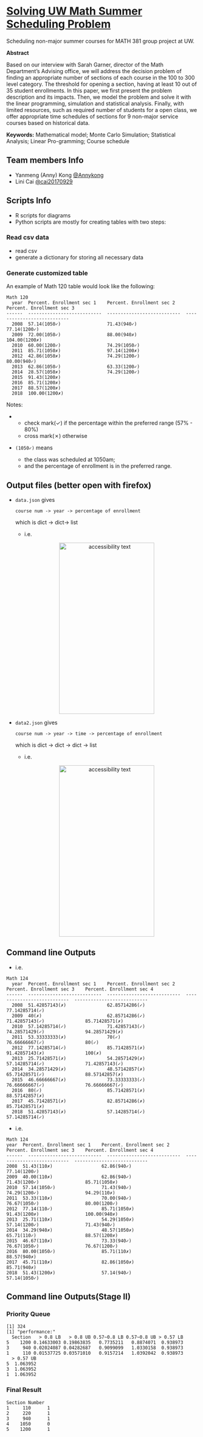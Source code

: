 # [Solving UW Math Summer Scheduling Problem](https://mathsummerproject.github.io/MathSummerScheduling/)

Scheduling non-major summer courses for MATH 381 group project at UW.

<div>
  <p><b>Abstract</b></p>
  <p>
  Based on our interview with Sarah Garner, director of the Math Department’s Advising
  office, we will address the decision problem of finding an appropriate number of sections of
  each course in the 100 to 300 level category. The threshold for opening a section, having at
  least 10 out of 35 student enrollments. In this paper, we first present the problem description
  and its impacts. Then, we model the problem and solve it with the linear programming,
  simulation and statistical analysis. Finally, with limited resources, such as required number
  of students for a open class, we offer appropriate time schedules of sections for 9 non-major
  service courses based on historical data.
  </p>
  <p>
    <b>Keywords:</b> Mathematical model;  Monte Carlo Simulation;  Statistical Analysis;  Linear Pro-gramming; Course schedule
   </p>
</div>

## Team members Info
- Yanmeng (Anny) Kong [@Annykong](https://github.com/AnnyKong)
- Lini Cai [@cai20170929](https://github.com/cai20170929)

## Scripts Info
- R scripts for diagrams
- Python scripts are mostly for creating tables with two steps:
  
### Read csv data
- read csv
- generate a dictionary for storing all necessary data

### Generate customized table
An example of Math 120 table would look like the following:
```
Math 120
  year  Percent. Enrollment sec 1    Percent. Enrollment sec 2    Percent. Enrollment sec 3
------  ---------------------------  ---------------------------  ---------------------------
  2008  57.14(1050✓)                 71.43(940✓)                  77.14(1200✓)
  2009  72.00(1050✓)                 88.00(940✗)                  104.00(1200✗)
  2010  60.00(1200✓)                 74.29(1050✓)
  2011  85.71(1050✗)                 97.14(1200✗)
  2012  42.86(1050✗)                 74.29(1200✓)                 80.00(940✓)
  2013  62.86(1050✓)                 63.33(1200✓)
  2014  28.57(1050✗)                 74.29(1200✓)
  2015  91.43(1200✗)
  2016  85.71(1200✗)
  2017  88.57(1200✗)
  2018  100.00(1200✗)
```
Notes: 
- - check mark(✓) if the percentage within the preferred range (57% - 80%)
  - cross mark(✗) otherwise
  
- `(1050✓)` means 
  - the class was scheduled at 1050am;
  - and the percentage of enrollment is in the preferred range.
  

## Output files (better open with firefox)
  - `data.json` gives 
  
    ```
    course num -> year -> percentage of enrollment
    ```
    which is dict -> dict-> list
    
    - i.e.
    <p align="center">
      <img src="data/data-example.png" width="250" height="450" alt="accessibility text">
    </p>
  
  - `data2.json` gives
  
    ```
    course num -> year -> time -> percentage of enrollment
    ```
    which is dict -> dict -> dict -> list
    
    - i.e.
    <p align="center">
      <img src="data/data2-example.png" width="250" height="450" alt="accessibility text">
    </p>
    
## Command line Outputs

  - i.e.
  ```
  Math 124
    year  Percent. Enrollment sec 1    Percent. Enrollment sec 2    Percent. Enrollment sec 3    Percent. Enrollment sec 4
  ------  ---------------------------  ---------------------------  ---------------------------  ---------------------------
    2008  51.42857143(✗)               62.85714286(✓)               77.14285714(✓)
    2009  40(✗)                        62.85714286(✓)               71.42857143(✓)               85.71428571(✗)
    2010  57.14285714(✓)               71.42857143(✓)               74.28571429(✓)               94.28571429(✗)
    2011  53.33333333(✗)               70(✓)                        76.66666667(✓)               80(✓)
    2012  77.14285714(✓)               85.71428571(✗)               91.42857143(✗)               100(✗)
    2013  25.71428571(✗)               54.28571429(✗)               57.14285714(✓)               71.42857143(✓)
    2014  34.28571429(✗)               48.57142857(✗)               65.71428571(✓)               88.57142857(✗)
    2015  46.66666667(✗)               73.33333333(✓)               76.66666667(✓)               76.66666667(✓)
    2016  80(✓)                        85.71428571(✗)               88.57142857(✗)
    2017  45.71428571(✗)               82.85714286(✗)               85.71428571(✗)
    2018  51.42857143(✗)               57.14285714(✓)               57.14285714(✓)
  ```
    

  - i.e.
  ```
  Math 124
  year  Percent. Enrollment sec 1    Percent. Enrollment sec 2    Percent. Enrollment sec 3    Percent. Enrollment sec 4
------  ---------------------------  ---------------------------  ---------------------------  ---------------------------
  2008  51.43(110✗)                  62.86(940✓)                  77.14(1200✓)
  2009  40.00(110✗)                  62.86(940✓)                  71.43(1200✓)                 85.71(1050✗)
  2010  57.14(1050✓)                 71.43(940✓)                  74.29(1200✓)                 94.29(110✗)
  2011  53.33(110✗)                  70.00(940✓)                  76.67(1050✓)                 80.00(1200✓)
  2012  77.14(110✓)                  85.71(1050✗)                 91.43(1200✗)                 100.00(940✗)
  2013  25.71(110✗)                  54.29(1050✗)                 57.14(1200✓)                 71.43(940✓)
  2014  34.29(940✗)                  48.57(1050✗)                 65.71(110✓)                  88.57(1200✗)
  2015  46.67(110✗)                  73.33(940✓)                  76.67(1050✓)                 76.67(1200✓)
  2016  80.00(1050✓)                 85.71(110✗)                  88.57(940✗)
  2017  45.71(110✗)                  82.86(1050✗)                 85.71(940✗)
  2018  51.43(1200✗)                 57.14(940✓)                  57.14(1050✓)
  ```

## Command line Outputs(Stage II)

### Priority Queue
```
[1] 324
[1] "performance:"
  Section   > 0.8 LB   > 0.8 UB 0.57~0.8 LB 0.57~0.8 UB > 0.57 LB
5    1200 0.14633003 0.19863835   0.7735211   0.8874071  0.938973
3     940 0.02024087 0.04282687   0.9099099   1.0330158  0.938973
1     110 0.01537725 0.03571010   0.9157214   1.0392042  0.938973
  > 0.57 UB
5  1.063952
3  1.063952
1  1.063952

```

### Final Result
  ```
  Section Number
1     110      1
2     220      1
3     940      1
4    1050      0
5    1200      1
  ```
